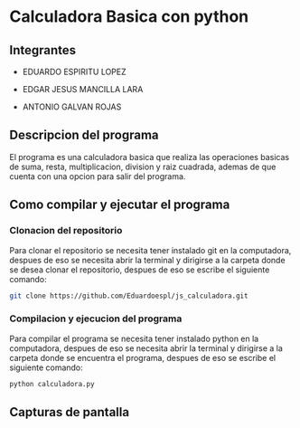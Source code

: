 # Calculadora Basica con python

## Integrantes

- EDUARDO ESPIRITU LOPEZ

- EDGAR JESUS MANCILLA LARA

- ANTONIO GALVAN ROJAS

## Descripcion del programa

El programa es una calculadora basica que realiza las operaciones basicas de suma, resta, multiplicacion, division y raiz cuadrada, ademas de que cuenta con una opcion para salir del programa.

## Como compilar y ejecutar el programa

### Clonacion del repositorio

Para clonar el repositorio se necesita tener instalado git en la computadora, despues de eso se necesita abrir la terminal y dirigirse a la carpeta donde se desea clonar el repositorio, despues de eso se escribe el siguiente comando:

```bash
git clone https://github.com/Eduardoespl/js_calculadora.git
```

### Compilacion y ejecucion del programa

Para compilar el programa se necesita tener instalado python en la computadora, despues de eso se necesita abrir la terminal y dirigirse a la carpeta donde se encuentra el programa, despues de eso se escribe el siguiente comando:

```bash
python calculadora.py
```

## Capturas de pantalla
